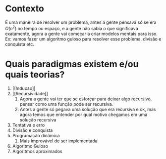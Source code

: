# Contexto
É uma maneira de resolver um problema, antes a gente pensava só se era $O(n^2)$ no tempo ou espaço, e a gente não sabia o que significava exatamente, agora a gente vai começar a criar modelos mentais para isso. Ex: vamos fazer um algoritmo guloso para resolver esse problema, divisão e conquista etc.

# Quais paradigmas existem e/ou quais teorias?
1. [[Inducao]]
2. [[Recursividade]]
	1. Agora a gente vai ter que se esforçar para deixar algo recursivo, pensar como uma função pode ser recursiva.
	2. Antes a gente só pegava uma solução que era recursiva e ok, mas agora temos que entender por qual motivo chegamos em uma solução recursiva
3. Tentativa e erro
4. Divisão e conquista
5. Programação dinâmica
	1. Mais improvável de ser implementada
6. Algoritmo Guloso
7. Algoritmos aproximados
